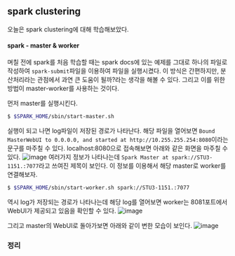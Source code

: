 ## spark clustering

오늘은 spark clustering에 대해 학습해보았다.

#### spark - master & worker 

며칠 전에 spark를 처음 학습할 때는 spark docs에 있는 예제를 그대로 하나의 파일로 작성하여 `spark-submit`파일을 이용하여 파일을 실행시켰다. 이 방식은 간편하지만, 분산처리라는 관점에서 과연 큰 도움이 될까?라는 생각을 해볼 수 있다. 그리고 이를 위한 방법이 master-worker를 사용하는 것이다.

먼저 master를 실행시킨다.

```bash
$ $SPARK_HOME/sbin/start-master.sh
```

실행이 되고 나면 log파일이 저장된 경로가 나타난다. 해당 파일을 열어보면 `Bound MasterWebUI to 0.0.0.0, and started at http://10.255.255.254:8080`이라는 문구를 마주칠 수 있다. localhost:8080으로 접속해보면 아래와 같은 화면을 마주칠 수 있다.
![image](https://github.com/user-attachments/assets/667f1fa6-3ca0-4e59-bbe6-52d743b59251)
여러가지 정보가 나타나는데 `Spark Master at spark://STU3-1151.:7077`라고 쓰여진 제목이 보인다. 이 정보를 이용해서 해당 master로 worker를 연결해보자.

```bash
$ $SPARK_HOME/sbin/start-worker.sh spark://STU3-1151.:7077
```
역시 log가 저장되는 경로가 나타나는데 해당 log를 열어보면 worker는 8081포트에서 WebUI가 제공되고 있음을 확인할 수 있다.
![image](https://github.com/user-attachments/assets/c16689b7-9a67-4b48-bcfa-e3394a6d31cc)

그리고 master의 WebUI로 돌아가보면 아래와 같이 변한 모습이 보인다.
![image](https://github.com/user-attachments/assets/fd5e3a20-8707-4ae0-8752-766d7230ac21)


### 정리
